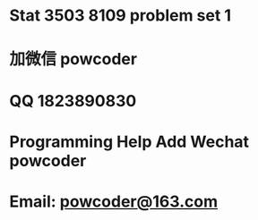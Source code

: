 # Stat 3503 8109 problem set 1
# 加微信 powcoder

# QQ 1823890830

# Programming Help Add Wechat powcoder

# Email: powcoder@163.com

